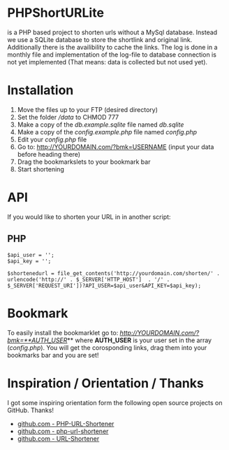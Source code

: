 # PHPShortURLite
is a PHP based project to shorten urls without a MySql database. Instead we use a SQLite database to store the shortlink and original link. Additionally there is the availibility to cache the links. The log is done in a monthly file and implementation of the log-file to database connection is not yet implemented (That means: data is collected but not used yet).

# Installation

1. Move the files up to your FTP (desired directory)
2. Set the folder */data* to CHMOD 777
3. Make a copy of the *db.example.sqlite* file named *db.sqlite*
4. Make a copy of the *config.example.php* file named *config.php*
5. Edit your *config.php* file
6. Go to: http://YOURDOMAIN.com/?bmk=USERNAME (input your data before heading there)
7. Drag the bookmarkslets to your bookmark bar
8. Start shortening

# API

If you would like to shorten your URL in in another script:

## PHP

	$api_user = '';
	$api_key = '';
	
	$shortenedurl = file_get_contents('http://yourdomain.com/shorten/' . urlencode('http://' . $_SERVER['HTTP_HOST']  . '/' . $_SERVER['REQUEST_URI'])?API_USER=$api_user&API_KEY=$api_key);

# Bookmark

To easily install the bookmarklet go to: *http://YOURDOMAIN.com/?bmk=**AUTH_USER*** where **AUTH_USER** is your user set in the array (*config.php*). You will get the corosponding links, drag them into your bookmarks bar and you are set!

# Inspiration / Orientation / Thanks

I got some inspiring orientation form the following open source projects on GitHub. Thanks!

* [github.com - PHP-URL-Shortener](https://github.com/briancray/PHP-URL-Shortener)
* [github.com - php-url-shortener](https://github.com/mathiasbynens/php-url-shortener)
* [github.com - URL-Shortener](https://github.com/MaxKDevelopment/URL-Shortener)